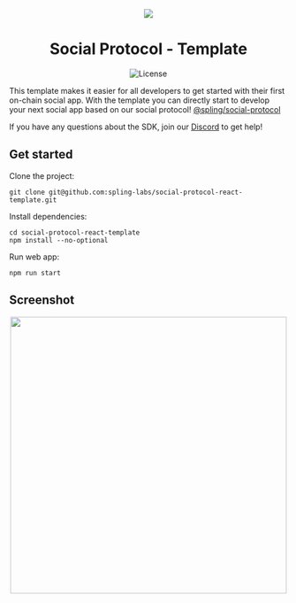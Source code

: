 <div align="center">
  <img src="https://raw.githubusercontent.com/spling-labs/social-protocol-react-template/main/assets/spling_header.jpg" />

  <h1>Social Protocol - Template</h1>
   <p>
    <img alt="License" src="https://img.shields.io/npm/l/@spling/social-protocol" />
 </p>
</div>

This template makes it easier for all developers to get started with their first on-chain social app. With the template you can directly start to develop your next social app based on our social protocol! [@spling/social-protocol](https://www.npmjs.com/package/@spling/social-protocol)

If you have any questions about the SDK, join our [Discord](https://discord.gg/7e3QN3Hy64) to get help!

## Get started

Clone the project:

```shell
git clone git@github.com:spling-labs/social-protocol-react-template.git
```

Install dependencies:

```shell
cd social-protocol-react-template
npm install --no-optional
```

Run web app:

```shell
npm run start
```

## Screenshot

<div align="center">
  <img src="https://raw.githubusercontent.com/spling-labs/social-protocol-react-template/main/assets/screenshot.png" height="500"/>
</div>
